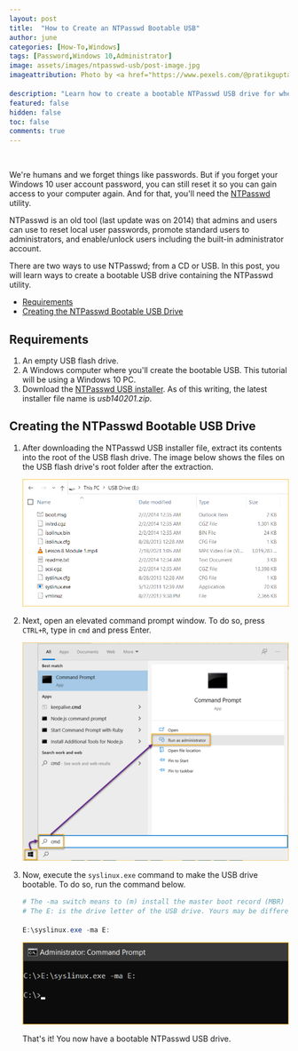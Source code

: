 ```yaml
---
layout: post
title:  "How to Create an NTPasswd Bootable USB"
author: june
categories: [How-To,Windows]
tags: [Password,Windows 10,Administrator]
image: assets/images/ntpasswd-usb/post-image.jpg
imageattribution: Photo by <a href="https://www.pexels.com/@pratikgupta?utm_content=attributionCopyText&utm_medium=referral&utm_source=pexels" target="_blank">Pratik Gupta</a>

description: "Learn how to create a bootable NTPasswd USB drive for when you need to reset a Windows user password or edit the registry offline."
featured: false
hidden: false
toc: false
comments: true
---
```


<br>

We're humans and we forget things like passwords. But if you forget your Windows 10 user account password, you can still reset it so you can gain access to your computer again. And for that, you'll need the [NTPasswd](https://pogostick.net/~pnh/ntpasswd/) utility.

NTPasswd is an old tool (last update was on 2014) that admins and users can use to reset local user passwords, promote standard users to administrators, and enable/unlock users including the built-in administrator account.

There are two ways to use NTPasswd; from a CD or USB. In this post, you will learn ways to create a bootable USB drive containing the NTPasswd utility.

- [Requirements](#requirements)
- [Creating the NTPasswd Bootable USB Drive](#creating-the-ntpasswd-bootable-usb-drive)

## Requirements

1. An empty USB flash drive.
2. A Windows computer where you'll create the bootable USB. This tutorial will be using a Windows 10 PC.
3. Download the [NTPasswd USB installer](https://pogostick.net/~pnh/ntpasswd/usb140201.zip). As of this writing, the latest installer file name is *usb140201.zip*.

## Creating the NTPasswd Bootable USB Drive
1. After downloading the NTPasswd USB installer file, extract its contents into the root of the USB flash drive. The image below shows the files on the USB flash drive's root folder after the extraction.

    ![Extract the USB installer](../assets/images/ntpasswd-usb/extracted-files.png)

2. Next, open an elevated command prompt window. To do so, press `CTRL+R`, type in `cmd` and press Enter.

    ![Open CMD](../assets/images/ntpasswd-usb/open-cmd.png)

3. Now, execute the `syslinux.exe` command to make the USB drive bootable. To do so, run the command below.

    ```PowerShell
    # The -ma switch means to (m) install the master boot record (MBR) and (a) mark the partition as active.
    # The E: is the drive letter of the USB drive. Yours may be different.

    E:\syslinux.exe -ma E:
    ```

    ![Run syslinux](../assets/images/ntpasswd-usb/run-syslinux.png)

    That's it! You now have a bootable NTPasswd USB drive.